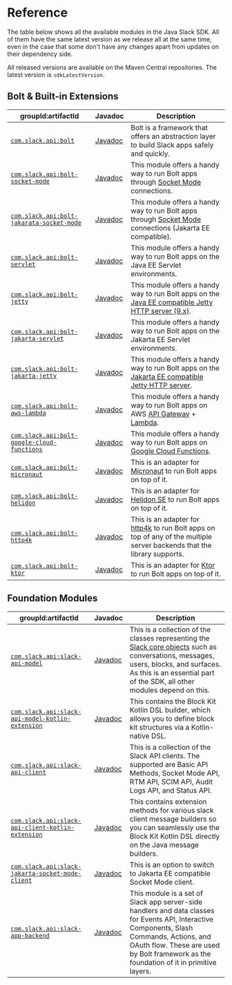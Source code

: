 # Reference

The table below shows all the available modules in the Java Slack SDK. All of them have the same latest version as we release all at the same time, even in the case that some don't have any changes apart from updates on their dependency side.

All released versions are available on the Maven Central repositories. The latest version is `sdkLatestVersion`.

## Bolt & Built-in Extensions

| groupId:artifactId                                                                                                                     | Javadoc                                                                                                                                                                                                            | Description                                                                                                                                           |
|----------------------------------------------------------------------------------------------------------------------------------------|--------------------------------------------------------------------------------------------------------------------------------------------------------------------------------------------------------------------|-------------------------------------------------------------------------------------------------------------------------------------------------------|
| [`com.slack.api:bolt`](https://search.maven.org/search?q=g:com.slack.api%20AND%20a:bolt)                                               | [Javadoc](https://oss.sonatype.org/service/local/repositories/releases/archive/com/slack/api/bolt/sdkLatestVersion/bolt-sdkLatestVersion-javadoc.jar/!/index.html#package)                                         | Bolt is a framework that offers an abstraction layer to build Slack apps safely and quickly.                                                          |
| [`com.slack.api:bolt-socket-mode`](https://search.maven.org/search?q=g:com.slack.api%20AND%20a:bolt-socket-mode)                       | [Javadoc](https://oss.sonatype.org/service/local/repositories/releases/archive/com/slack/api/bolt-socket-mode/sdkLatestVersion/bolt-socket-mode-sdkLatestVersion-javadoc.jar/!/index.html#package)                 | This module offers a handy way to run Bolt apps through [Socket Mode](https://docs.slack.dev/apis/events-api/using-socket-mode) connections.                                            |
| [`com.slack.api:bolt-jakarata-socket-mode`](https://search.maven.org/search?q=g:com.slack.api%20AND%20a:bolt-jakarta-socket-mode)      | [Javadoc](https://oss.sonatype.org/service/local/repositories/releases/archive/com/slack/api/bolt-jakarta-socket-mode/sdkLatestVersion/bolt-jakarta-socket-mode-sdkLatestVersion-javadoc.jar/!/index.html#package) | This module offers a handy way to run Bolt apps through [Socket Mode](https://docs.slack.dev/apis/events-api/using-socket-mode) connections (Jakarta EE compatible).                    |
| [`com.slack.api:bolt-servlet`](https://search.maven.org/search?q=g:com.slack.api%20AND%20a:bolt-servlet)                               | [Javadoc](https://oss.sonatype.org/service/local/repositories/releases/archive/com/slack/api/bolt-servlet/sdkLatestVersion/bolt-servlet-sdkLatestVersion-javadoc.jar/!/index.html)                                 | This module offers a handy way to run Bolt apps on the Java EE Servlet environments.                                                                  |
| [`com.slack.api:bolt-jetty`](https://search.maven.org/search?q=g:com.slack.api%20AND%20a:bolt-jetty)                                   | [Javadoc](https://oss.sonatype.org/service/local/repositories/releases/archive/com/slack/api/bolt-jetty/sdkLatestVersion/bolt-jetty-sdkLatestVersion-javadoc.jar/!/index.html)                                     | This module offers a handy way to run Bolt apps on the [Java EE compatible Jetty HTTP server (9.x)](https://www.eclipse.org/jetty/).                  |
| [`com.slack.api:bolt-jakarta-servlet`](https://search.maven.org/search?q=g:com.slack.api%20AND%20a:bolt-jakarta-servlet)               | [Javadoc](https://oss.sonatype.org/service/local/repositories/releases/archive/com/slack/api/bolt-jakarta-servlet/sdkLatestVersion/bolt-jakarta-servlet-sdkLatestVersion-javadoc.jar/!/index.html)                 | This module offers a handy way to run Bolt apps on the Jakarta EE Servlet environments.                                                               |
| [`com.slack.api:bolt-jakarta-jetty`](https://search.maven.org/search?q=g:com.slack.api%20AND%20a:bolt-jakarta-jetty)                   | [Javadoc](https://oss.sonatype.org/service/local/repositories/releases/archive/com/slack/api/bolt-jakarta-jetty/sdkLatestVersion/bolt-jakarta-jetty-sdkLatestVersion-javadoc.jar/!/index.html)                     | This module offers a handy way to run Bolt apps on the [Jakarta EE compatible Jetty HTTP server](https://www.eclipse.org/jetty/).                     |
| [`com.slack.api:bolt-aws-lambda`](https://search.maven.org/search?q=g:com.slack.api%20AND%20a:bolt-aws-lambda)                         | [Javadoc](https://oss.sonatype.org/service/local/repositories/releases/archive/com/slack/api/bolt-aws-lambda/sdkLatestVersion/bolt-aws-lambda-sdkLatestVersion-javadoc.jar/!/index.html)                           | This module offers a handy way to run Bolt apps on AWS [API Gateway](https://aws.amazon.com/api-gateway/) + [Lambda](https://aws.amazon.com/lambda/). |
| [`com.slack.api:bolt-google-cloud-functions`](https://search.maven.org/search?q=g:com.slack.api%20AND%20a:bolt-google-cloud-functions) | [Javadoc](https://oss.sonatype.org/service/local/repositories/releases/archive/com/slack/api/bolt-google-cloud-functions/sdkLatestVersion/bolt-google-cloud-functions-sdkLatestVersion-javadoc.jar/!/index.html)   | This module offers a handy way to run Bolt apps on [Google Cloud Functions](https://cloud.google.com/functions).                                      |
| [`com.slack.api:bolt-micronaut`](https://search.maven.org/search?q=g:com.slack.api%20AND%20a:bolt-micronaut)                           | [Javadoc](https://oss.sonatype.org/service/local/repositories/releases/archive/com/slack/api/bolt-micronaut/sdkLatestVersion/bolt-micronaut-sdkLatestVersion-javadoc.jar/!/index.html)                             | This is an adapter for [Micronaut](https://micronaut.io/) to run Bolt apps on top of it.                                                              |
| [`com.slack.api:bolt-helidon`](https://search.maven.org/search?q=g:com.slack.api%20AND%20a:bolt-helidon)                               | [Javadoc](https://oss.sonatype.org/service/local/repositories/releases/archive/com/slack/api/bolt-helidon/sdkLatestVersion/bolt-helidon-sdkLatestVersion-javadoc.jar/!/index.html)                                 | This is an adapter for [Helidon SE](https://helidon.io/docs/latest/) to run Bolt apps on top of it.                                                   |
| [`com.slack.api:bolt-http4k`](https://search.maven.org/search?q=g:com.slack.api%20AND%20a:bolt-http4k)                                 | [Javadoc](https://oss.sonatype.org/service/local/repositories/releases/archive/com/slack/api/bolt-http4k/sdkLatestVersion/bolt-http4k-sdkLatestVersion-javadoc.jar/!/index.html)                                   | This is an adapter for [http4k](https://http4k.org/) to run Bolt apps on top of any of the multiple server backends that the library supports.        |
| [`com.slack.api:bolt-ktor`](https://search.maven.org/search?q=g:com.slack.api%20AND%20a:bolt-ktor)                                     | [Javadoc](https://oss.sonatype.org/service/local/repositories/releases/archive/com/slack/api/bolt-ktor/sdkLatestVersion/bolt-ktor-sdkLatestVersion-javadoc.jar/!/index.html)                                       | This is an adapter for [Ktor](https://ktor.io/) to run Bolt apps on top of it.                                                                        |

## Foundation Modules

| groupId:artifactId                                                                                                                                 |Javadoc| Description                                                                                                                                                                                                                                     |
|----------------------------------------------------------------------------------------------------------------------------------------------------|---|-------------------------------------------------------------------------------------------------------------------------------------------------------------------------------------------------------------------------------------------------|
| [`com.slack.api:slack-api-model`](https://search.maven.org/search?q=g:com.slack.api%20AND%20a:slack-api-model)                                     | [Javadoc](https://oss.sonatype.org/service/local/repositories/releases/archive/com/slack/api/slack-api-model/sdkLatestVersion/slack-api-model-sdkLatestVersion-javadoc.jar/!/index.html)| This is a collection of the classes representing the [Slack core objects](https://docs.slack.dev/reference/objects) such as conversations, messages, users, blocks, and surfaces. As this is an essential part of the SDK, all other modules depend on this. |
| [`com.slack.api:slack-api-model-kotlin-extension`](https://search.maven.org/search?q=g:com.slack.api%20AND%20a:slack-api-model-kotlin-extension)   | [Javadoc](https://oss.sonatype.org/service/local/repositories/releases/archive/com/slack/api/slack-api-model-kotlin-extension/sdkLatestVersion/slack-api-model-kotlin-extension-sdkLatestVersion-javadoc.jar/!/index.html)| This contains the Block Kit Kotlin DSL builder, which allows you to define block kit structures via a Kotlin-native DSL.                                                                                                                        |
| [`com.slack.api:slack-api-client`](https://search.maven.org/search?q=g:com.slack.api%20AND%20a:slack-api-client)                                   | [Javadoc](https://oss.sonatype.org/service/local/repositories/releases/archive/com/slack/api/slack-api-client/sdkLatestVersion/slack-api-client-sdkLatestVersion-javadoc.jar/!/index.html)| This is a collection of the Slack API clients. The supported are Basic API Methods, Socket Mode API, RTM API, SCIM API, Audit Logs API, and Status API.                                                                                         |
| [`com.slack.api:slack-api-client-kotlin-extension`](https://search.maven.org/search?q=g:com.slack.api%20AND%20a:slack-api-client-kotlin-extension) | [Javadoc](https://oss.sonatype.org/service/local/repositories/releases/archive/com/slack/api/slack-api-client-kotlin-extension/sdkLatestVersion/slack-api-client-kotlin-extension-sdkLatestVersion-javadoc.jar/!/index.html)| This contains extension methods for various slack client message builders so you can seamlessly use the Block Kit Kotlin DSL directly on the Java message builders.                                                                             |
| [`com.slack.api:slack-jakarta-socket-mode-client`](https://search.maven.org/search?q=g:com.slack.api%20AND%20a:slack-jakarta-socket-mode-client)   | [Javadoc](https://oss.sonatype.org/service/local/repositories/releases/archive/com/slack/api/slack-jakarta-socket-mode-client/sdkLatestVersion/slack-jakarta-socket-mode-client-sdkLatestVersion-javadoc.jar/!/index.html)| This is an option to switch to Jakarta EE compatible Socket Mode client.|
| [`com.slack.api:slack-app-backend`](https://search.maven.org/search?q=g:com.slack.api%20AND%20a:slack-app-backend)                                 | [Javadoc](https://oss.sonatype.org/service/local/repositories/releases/archive/com/slack/api/slack-app-backend/sdkLatestVersion/slack-app-backend-sdkLatestVersion-javadoc.jar/!/index.html)| This module is a set of Slack app server-side handlers and data classes for Events API, Interactive Components, Slash Commands, Actions, and OAuth flow. These are used by Bolt framework as the foundation of it in primitive layers.          |